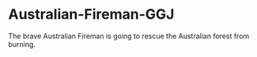 # Australian-Fireman-GGJ
The brave Australian Fireman is going to rescue the Australian forest from burning. 
